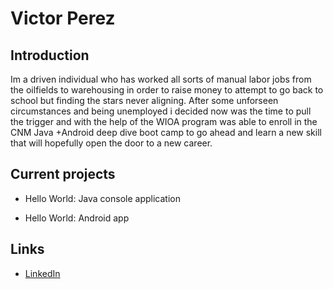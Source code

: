 # Victor Perez
    
## Introduction
Im a driven individual who has worked all sorts of manual labor jobs from the oilfields to warehousing in order to raise money to attempt to go back to school but finding the stars never aligning. After some unforseen circumstances and being unemployed i decided now was the time to pull the trigger and with the help of the WIOA program was able to enroll in the CNM Java +Android deep dive boot camp to go ahead and learn a new skill that will hopefully open the door to a new career.
## Current projects

* Hello World: Java console application
   
* Hello World: Android app

## Links
 * [LinkedIn]({https://www.linkedin.com/in/victor-perez-727b49131/})